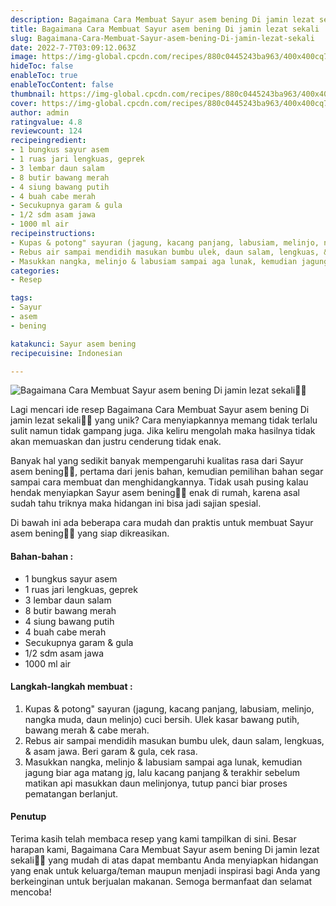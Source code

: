 ```yaml
---
description: Bagaimana Cara Membuat Sayur asem bening Di jamin lezat sekali"
title: Bagaimana Cara Membuat Sayur asem bening Di jamin lezat sekali
slug: Bagaimana-Cara-Membuat-Sayur-asem-bening-Di-jamin-lezat-sekali
date: 2022-7-7T03:09:12.063Z
image: https://img-global.cpcdn.com/recipes/880c0445243ba963/400x400cq70/photo.jpg
hideToc: false
enableToc: true
enableTocContent: false
thumbnail: https://img-global.cpcdn.com/recipes/880c0445243ba963/400x400cq70/photo.jpg
cover: https://img-global.cpcdn.com/recipes/880c0445243ba963/400x400cq70/photo.jpg
author: admin
ratingvalue: 4.8
reviewcount: 124
recipeingredient:
- 1 bungkus sayur asem
- 1 ruas jari lengkuas, geprek
- 3 lembar daun salam
- 8 butir bawang merah
- 4 siung bawang putih
- 4 buah cabe merah
- Secukupnya garam & gula
- 1/2 sdm asam jawa
- 1000 ml air
recipeinstructions:
- Kupas & potong" sayuran (jagung, kacang panjang, labusiam, melinjo, nangka muda, daun melinjo) cuci bersih. Ulek kasar bawang putih, bawang merah & cabe merah.
- Rebus air sampai mendidih masukan bumbu ulek, daun salam, lengkuas, & asam jawa. Beri garam & gula, cek rasa.
- Masukkan nangka, melinjo & labusiam sampai aga lunak, kemudian jagung biar aga matang jg, lalu kacang panjang & terakhir sebelum matikan api masukkan daun melinjonya, tutup panci biar proses pematangan berlanjut.
categories:
- Resep

tags:
- Sayur
- asem
- bening

katakunci: Sayur asem bening
recipecuisine: Indonesian

---
```


![Bagaimana Cara Membuat Sayur asem bening Di jamin lezat sekali👩‍🍳](https://img-global.cpcdn.com/recipes/880c0445243ba963/400x400cq70/photo.jpg)

Lagi mencari ide resep Bagaimana Cara Membuat Sayur asem bening Di jamin lezat sekali👩‍🍳 yang unik? Cara menyiapkannya memang tidak terlalu sulit namun tidak gampang juga. Jika keliru mengolah maka hasilnya tidak akan memuaskan dan justru cenderung tidak enak.

Banyak hal yang sedikit banyak mempengaruhi kualitas rasa dari Sayur asem bening👩‍🍳, pertama dari jenis bahan, kemudian pemilihan bahan segar sampai cara membuat dan menghidangkannya. Tidak usah pusing kalau hendak menyiapkan Sayur asem bening👩‍🍳 enak di rumah, karena asal sudah tahu triknya maka hidangan ini bisa jadi sajian spesial.

Di bawah ini ada beberapa cara mudah dan praktis untuk membuat Sayur asem bening👩‍🍳 yang siap dikreasikan.

<!--inarticleads1-->

#### Bahan-bahan :

- 1 bungkus sayur asem
- 1 ruas jari lengkuas, geprek
- 3 lembar daun salam
- 8 butir bawang merah
- 4 siung bawang putih
- 4 buah cabe merah
- Secukupnya garam & gula
- 1/2 sdm asam jawa
- 1000 ml air

<!--inarticleads2-->

#### Langkah-langkah membuat :

1. Kupas & potong" sayuran (jagung, kacang panjang, labusiam, melinjo, nangka muda, daun melinjo) cuci bersih. Ulek kasar bawang putih, bawang merah & cabe merah.
1. Rebus air sampai mendidih masukan bumbu ulek, daun salam, lengkuas, & asam jawa. Beri garam & gula, cek rasa.
1. Masukkan nangka, melinjo & labusiam sampai aga lunak, kemudian jagung biar aga matang jg, lalu kacang panjang & terakhir sebelum matikan api masukkan daun melinjonya, tutup panci biar proses pematangan berlanjut.

#### Penutup

Terima kasih telah membaca resep yang kami tampilkan di sini. Besar harapan kami, Bagaimana Cara Membuat Sayur asem bening Di jamin lezat sekali👩‍🍳 yang mudah di atas dapat membantu Anda menyiapkan hidangan yang enak untuk keluarga/teman maupun menjadi inspirasi bagi Anda yang berkeinginan untuk berjualan makanan. Semoga bermanfaat dan selamat mencoba!